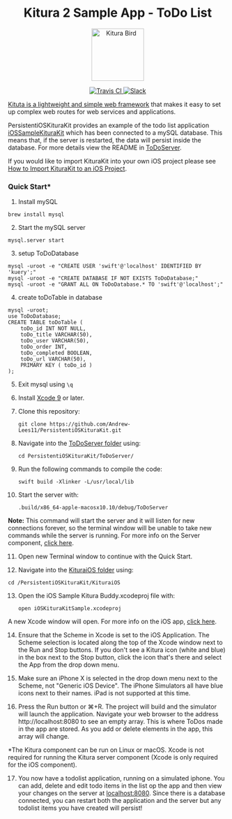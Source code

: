 <h1 align="center"> Kitura 2 Sample App - ToDo List </h1>

<p align="center">
<img src="https://www.ibm.com/cloud-computing/bluemix/sites/default/files/assets/page/catalog-swift.svg" width="120" alt="Kitura Bird">
</p>

<p align="center">
<a href="https://travis-ci.org/IBM-Swift/iOSSampleKituraKit">
    <img src="https://travis-ci.org/IBM-Swift/iOSSampleKituraKit.svg?branch=master" alt="Travis CI">
</a>
<a href= "http://swift-at-ibm-slack.mybluemix.net/"> 
    <img src="http://swift-at-ibm-slack.mybluemix.net/badge.svg"  alt="Slack"> 
</a>
</p>


[Kituta is a lightweight and simple web framework](http://kitura.io) that makes it easy to set up complex web routes for web services and applications. 

PersistentiOSKituraKit provides an example of the todo list application [iOSSampleKituraKit](https://github.com/IBM-Swift/iOSSampleKituraKit) which has been connected to a mySQL database. This means that, if the server is restarted, the data will persist inside the database. For more details view the README in [ToDoServer](https://github.com/Andrew-Lees11/PersistentiOSKituraKit/tree/master/ToDoServer).

If you would like to import KituraKit into your own iOS project please see [How to Import KituraKit to an iOS Project](http://github.com/IBM-Swift/iOSSampleKituraKit/blob/master/KituraiOS/KituraKit/README.md).

### Quick Start*
1. Install mySQL

`brew install mysql`

2. Start the mySQL server

`mysql.server start`

3. setup ToDoDatabase

```
mysql -uroot -e "CREATE USER 'swift'@'localhost' IDENTIFIED BY 'kuery';"
mysql -uroot -e "CREATE DATABASE IF NOT EXISTS ToDoDatabase;"
mysql -uroot -e "GRANT ALL ON ToDoDatabase.* TO 'swift'@'localhost';"
```
4. create toDoTable in database

```
mysql -uroot;
use ToDoDatabase;
CREATE TABLE toDoTable (
    toDo_id INT NOT NULL,
    toDo_title VARCHAR(50),
    toDo_user VARCHAR(50),
    toDo_order INT,
    toDo_completed BOOLEAN,
    toDo_url VARCHAR(50),
    PRIMARY KEY ( toDo_id )
);
```

5. Exit mysql using `\q`

6. Install [Xcode 9](https://itunes.apple.com/gb/app/xcode/id497799835) or later.

7. Clone this repository:

    `git clone https://github.com/Andrew-Lees11/PersistentiOSKituraKit.git
`

8. Navigate into the [ToDoServer folder](https://github.com/Andrew-Lees11/PersistentiOSKituraKit/tree/master/ToDoServer) using:

    `cd PersistentiOSKituraKit/ToDoServer/`

9. Run the following commands to compile the code:

    `swift build -Xlinker -L/usr/local/lib`

10. Start the server with:

    `.build/x86_64-apple-macosx10.10/debug/ToDoServer`

**Note:** This command will start the server and it will listen for new connections forever, so the terminal window will be unable to take new commands while the server is running. For more info on the Server component, [click here](https://github.com/IBM-Swift/iOSSampleKituraBuddy/blob/master/ToDoServer/README.md).

11. Open new Terminal window to continue with the Quick Start.

12. Navigate into the [KituraiOS folder](https://github.com/Andrew-Lees11/PersistentiOSKituraKit/tree/master/KituraiOS) using:

   `cd /PersistentiOSKituraKit/KituraiOS`

13. Open the iOS Sample Kitura Buddy.xcodeproj file with:

    `open iOSKituraKitSample.xcodeproj`

A new Xcode window will open. For more info on the iOS app, [click here](https://github.com/IBM-Swift/iOSSampleKituraKit/blob/master/KituraiOS/README.md).

14. Ensure that the Scheme in Xcode is set to the iOS Application. The Scheme selection is located along the top of the Xcode window next to the Run and Stop buttons. If you don't see a Kitura icon (white and blue) in the box next to the Stop button, click the icon that's there and select the App from the drop down menu.

15. Make sure an iPhone X is selected in the drop down menu next to the Scheme, not "Generic iOS Device". The iPhone Simulators all have blue icons next to their names. iPad is not supported at this time.

16. Press the Run button or ⌘+R. The project will build and the simulator will launch the application. Navigate your web browser to the address http://localhost:8080 to see an empty array. This is where ToDos made in the app are stored. As you add or delete elements in the app, this array will change.

*The Kitura component can be run on Linux or macOS. Xcode is not required for running the Kitura server component (Xcode is only required for the iOS component).

17. You now have a todolist application, running on a simulated iphone. You can add, delete and edit todo items in the list op the app and then view your changes on the server at [localhost:8080](http://localhost:8080/). Since there is a database connected, you can restart both the application and the server but any todolist items you have created will persist!
